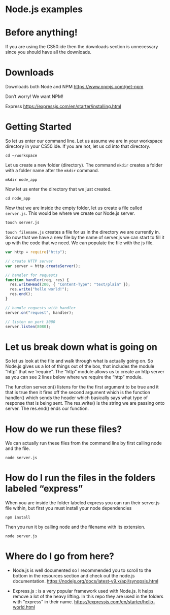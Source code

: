 # Node.js examples

# Before anything!

If you are using the CS50.ide then the downloads section is unnecessary since you should have all the downloads.

# Downloads

Downloads both Node and NPM
https://www.npmjs.com/get-npm

Don’t worry! We want NPM!

Express
https://expressjs.com/en/starter/installing.html

# Getting Started

So let us enter our command line. Let us assume we are in your workspace directory in your CS50.ide. If you are not, let us cd into that directory.

```
cd ~/workspace
```

Let us create a new folder (directory). The command `mkdir` creates a folder with a folder name after the `mkdir` command.

```
mkdir node_app
```

Now let us enter the directory that we just created.

```
cd node_app
```

Now that we are inside the empty folder, let us create a file called `server.js`. This would be where we create our Node.js server.

```
touch server.js
```

`touch filename.js` creates a file for us in the directory we are currently in.
So now that we have a new file by the name of server.js we can start to fill it up with the code that we need. We can populate the file with the js file.

```javascript
var http = require("http");

// create HTTP server
var server = http.createServer();

// handler for requests
function handler(req, res) {
  res.writeHead(200, { "Content-Type": "text/plain" });
  res.write("hello world!");
  res.end();
}

// handle requests with handler
server.on("request", handler);

// listen on port 3000
server.listen(8080);
```

# Let us break down what is going on

So let us look at the file and walk through what is actually going on. So Node.js gives us a lot of things out of the box, that includes the module “http” that we ‘require”. The “http” module allows us to create an http server as you can see 2 lines below where we require the “http” module.

The function server.on() listens for the the first argument to be true and it that is true then it fires off the second argument which is the function handler() which sends the header which basically says what type of response that is being sent.
The res.write() is the string we are passing onto server. The res.end() ends our function.

# How do we run these files?

We can actually run these files from the command line by first calling node and the file.

```
node server.js
```

# How do I run the files in the folders labeled “express”

When you are inside the folder labeled express you can run their server.js file within, but first you must install your node dependencies

```
npm install
```

Then you run it by calling node and the filename with its extension.

```
node server.js
```

# Where do I go from here?

- Node.js is well documented so I recommended you to scroll to the bottom in the resources section and check out the node.js documentation. https://nodejs.org/docs/latest-v9.x/api/synopsis.html

* Express.js : is a very popular framework used with Node.js. It helps remove a lot of the heavy lifting. In this repo they are used in the folders with “express” in their name. https://expressjs.com/en/starter/hello-world.html
